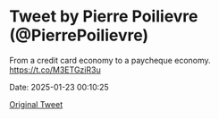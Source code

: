# Tweet by Pierre Poilievre (@PierrePoilievre)

From a credit card economy to a paycheque economy. https://t.co/M3ETGziR3u

Date: 2025-01-23 00:10:25

[Original Tweet](https://x.com/PierrePoilievre/status/1882219299370373372)
